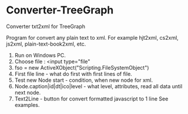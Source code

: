 # Converter-TreeGraph
Converter txt2xml for TreeGraph

Program for convert any plain text to xml. For example hjt2xml, cs2xml, js2xml, plain-text-book2xml, etc.
1. Run on Windows PC.
2. Choose file : <input type="file"
3. fso = new ActiveXObject("Scripting.FileSystemObject")
4. First file line - what do first with first lines of file.
5. Test new Node start - condition, when new node for xml.
6. Node.caption|id|dt|ico|level - what level, attributes, read all data until next node.
7. Text2Line - button for convert formatted javascript to 1 line
See examples.
